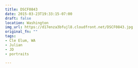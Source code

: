 ```yaml
---
title: DSCF0843
date: 2015-03-23T19:33:15-07:00
draft: false
location: Washington
img_url: https://d17enza3bfujl8.cloudfront.net/DSCF0843.jpg
original_fn: ""
tags:
- Cle Elum, WA
- Julian
- JD
- portraits

---
```

